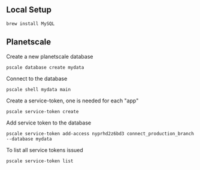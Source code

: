 ## Local Setup
```
brew install MySQL
```

## Planetscale

Create a new planetscale database
```
pscale database create mydata
```

Connect to the database
```
pscale shell mydata main
```

Create a service-token, one is needed for each "app"
```
pscale service-token create
```

Add service token to the database
```
pscale service-token add-access nyprhd2z6bd3 connect_production_branch --database mydata
```

To list all service tokens issued
```
pscale service-token list 
```